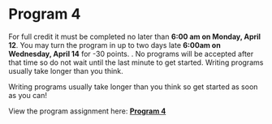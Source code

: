 # Program 4

For full credit it must be completed no later than **6:00 am on Monday, April 12**. You may turn the program in up to two days late **6:00am on Wednesday, April 14** for -30 points. . No programs will be accepted after that time so do not wait until the last minute to get started. Writing programs usually take longer than you think.

Writing programs usually take longer than you think so get started as soon as you can!

View the program assignment here: **[Program 4](https://s2.smu.edu/~etchison/cse1342/program4.docx)**

